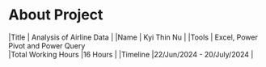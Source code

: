 # About Project
|Title               | Analysis of Airline Data  |
|Name                | Kyi Thin Nu  |
|Tools               | Excel, Power Pivot and Power Query  
|Total Working Hours |16 Hours |
|Timeline            |22/Jun/2024 - 20/July/2024  |
 